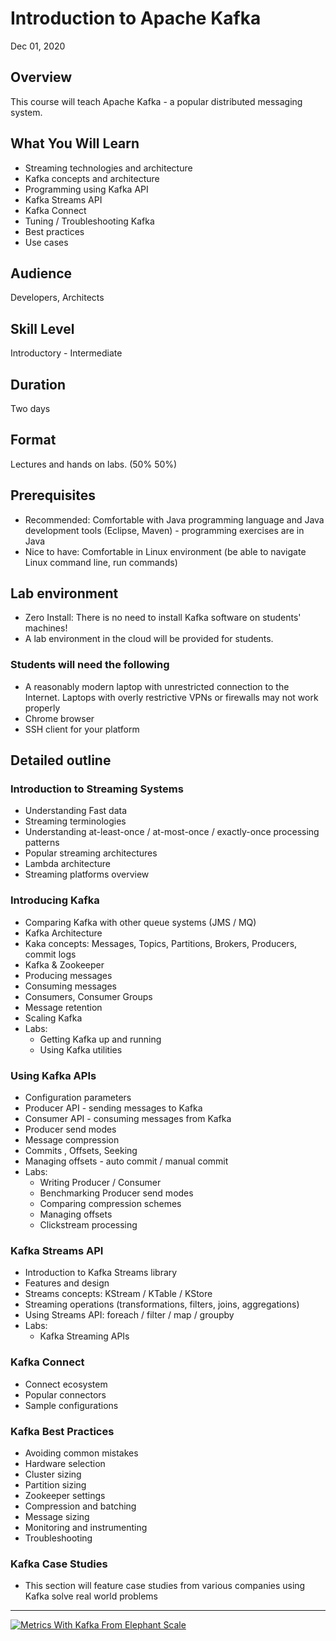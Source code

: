 # Introduction to Apache Kafka

Dec 01, 2020

## Overview

This course will teach Apache Kafka - a popular distributed messaging system.  

## What You Will Learn

* Streaming technologies and architecture
* Kafka concepts and architecture
* Programming using Kafka API
* Kafka Streams API
* Kafka Connect
* Tuning / Troubleshooting Kafka
* Best practices
* Use cases

## Audience

Developers, Architects

## Skill Level

Introductory - Intermediate

## Duration

Two days

## Format

Lectures and hands on labs. (50%  50%)

## Prerequisites

* Recommended: Comfortable with Java programming language and Java development tools (Eclipse, Maven) - programming exercises are in Java
* Nice to have: Comfortable in Linux environment (be able to navigate Linux command line, run commands)

## Lab environment

* Zero Install: There is no need to install Kafka software on students' machines!
* A lab environment in the cloud will be provided for students.

### Students will need the following

* A reasonably modern laptop with unrestricted connection to the Internet. Laptops with overly restrictive VPNs or firewalls may not work properly
* Chrome browser
* SSH client for your platform

## Detailed outline

### Introduction to Streaming Systems

* Understanding Fast data
* Streaming terminologies
* Understanding at-least-once / at-most-once / exactly-once processing patterns
* Popular streaming architectures
* Lambda architecture
* Streaming platforms overview

### Introducing Kafka

* Comparing Kafka with other queue systems (JMS / MQ)
* Kafka Architecture
* Kaka concepts: Messages, Topics, Partitions, Brokers, Producers, commit logs
* Kafka & Zookeeper
* Producing messages
* Consuming messages
* Consumers, Consumer Groups
* Message retention
* Scaling Kafka
* Labs:
  - Getting Kafka up and running
  - Using Kafka utilities

### Using Kafka APIs

* Configuration parameters
* Producer API - sending messages to Kafka
* Consumer API - consuming messages from Kafka
* Producer send modes
* Message compression
* Commits , Offsets, Seeking
* Managing offsets - auto commit / manual commit
* Labs:
  - Writing Producer / Consumer
  - Benchmarking Producer send modes
  - Comparing compression schemes
  - Managing offsets
  - Clickstream processing

### Kafka Streams API

* Introduction to Kafka Streams library
* Features and design
* Streams concepts: KStream / KTable / KStore
* Streaming operations (transformations, filters, joins, aggregations)
* Using Streams API: foreach / filter / map / groupby
* Labs:
  - Kafka Streaming APIs

### Kafka Connect

* Connect ecosystem
* Popular connectors
* Sample configurations

### Kafka Best Practices

* Avoiding common mistakes
* Hardware selection
* Cluster sizing
* Partition sizing
* Zookeeper settings
* Compression and batching
* Message sizing
* Monitoring and instrumenting
* Troubleshooting

### Kafka Case Studies

* This section will feature case studies from various companies using Kafka solve real world problems

---
[![Metrics With Kafka From Elephant Scale](https://res.cloudinary.com/marcomontalbano/image/upload/v1579880452/video_to_markdown/images/vimeo--218108535-c05b58ac6eb4c4700831b2b3070cd403.jpg)](https://vimeo.com/218108535 "Metrics With Kafka From Elephant Scale")
 
